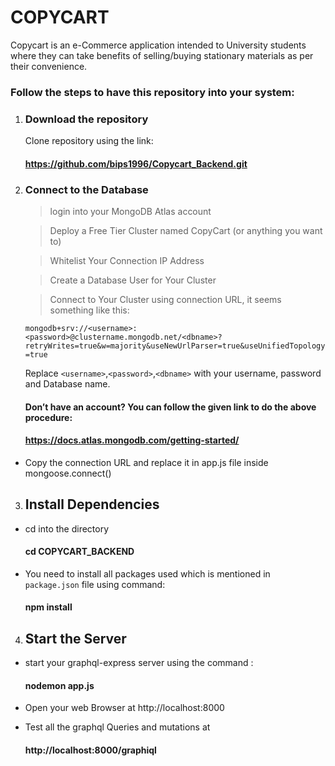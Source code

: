 # COPYCART

Copycart is an e-Commerce application intended to University students where they can take benefits of selling/buying stationary materials as per their convenience.

### Follow the steps to have this repository into your system:
1.  ### Download the repository
    Clone repository using the link:
    #### https://github.com/bips1996/Copycart_Backend.git

2. ### Connect to the Database
    > login into your MongoDB Atlas account 
    
    > Deploy a Free Tier Cluster named CopyCart (or anything you want to)
    
    > Whitelist Your Connection IP Address
    
    > Create a Database User for Your Cluster
    
    > Connect to Your Cluster using connection URL, it seems something like this:
      
      `mongodb+srv://<username>:<password>@clustername.mongodb.net/<dbname>?retryWrites=true&w=majority&useNewUrlParser=true&useUnifiedTopology=true`
	
      Replace `<username>`,`<password>`,`<dbname>` with your username, password 
      and Database name.

	#### Don’t have an account? You can follow the given link to do the above procedure:
	#### https://docs.atlas.mongodb.com/getting-started/
              
-  Copy the connection URL and replace it in app.js file inside   
    mongoose.connect()


3.  ## Install Dependencies
-  cd into the directory 
	#### cd COPYCART_BACKEND

-    You need to install all packages used which is mentioned in `package.json` file using command:
        #### npm install
4. ## Start the Server 
-    start your graphql-express server using the command :
        #### nodemon app.js

-  Open your web Browser at http://localhost:8000
-  Test all the graphql Queries and mutations at 
    #### http://localhost:8000/graphiql

